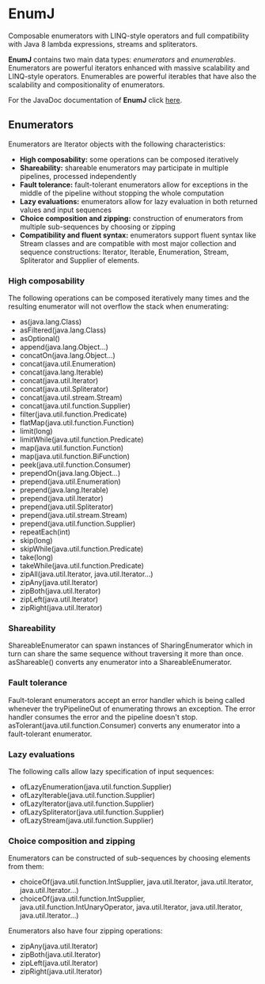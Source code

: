 # EnumJ

Composable enumerators with LINQ-style operators and full compatibility with Java 8 lambda expressions, streams and spliterators.

__EnumJ__ contains two main data types: _enumerators_ and _enumerables_. Enumerators are powerful iterators enhanced with massive scalability and LINQ-style operators. Enumerables are powerful iterables that have also the scalability and compositionality of enumerators.

For the JavaDoc documentation of __EnumJ__ click [here](http://mariusfilip.bitbucket.org/apidocs/index.html).

## Enumerators

Enumerators are Iterator objects with the following characteristics:

 * __High composability:__ some operations can be composed iteratively
 * __Shareability:__ shareable enumerators may participate in multiple pipelines, processed independently
 * __Fault tolerance:__ fault-tolerant enumerators allow for exceptions in the middle of the pipeline without stopping the whole computation
 * __Lazy evaluations:__ enumerators allow for lazy evaluation in both returned values and input sequences
 * __Choice composition and zipping:__ construction of enumerators from multiple sub-sequences by choosing or zipping
 * __Compatibility and fluent syntax:__ enumerators support fluent syntax like Stream classes and are compatible with most major collection and sequence constructions: Iterator, Iterable, Enumeration, Stream, Spliterator and Supplier of elements.

### High composability

The following operations can be composed iteratively many times and the resulting enumerator will not overflow the stack when enumerating:

 * as(java.lang.Class)
 * asFiltered(java.lang.Class)
 * asOptional()
 * append(java.lang.Object...)
 * concatOn(java.lang.Object...)
 * concat(java.util.Enumeration)
 * concat(java.lang.Iterable)
 * concat(java.util.Iterator)
 * concat(java.util.Spliterator)
 * concat(java.util.stream.Stream)
 * concat(java.util.function.Supplier)
 * filter(java.util.function.Predicate)
 * flatMap(java.util.function.Function)
 * limit(long)
 * limitWhile(java.util.function.Predicate)
 * map(java.util.function.Function)
 * map(java.util.function.BiFunction)
 * peek(java.util.function.Consumer)
 * prependOn(java.lang.Object...)
 * prepend(java.util.Enumeration)
 * prepend(java.lang.Iterable)
 * prepend(java.util.Iterator)
 * prepend(java.util.Spliterator)
 * prepend(java.util.stream.Stream)
 * prepend(java.util.function.Supplier)
 * repeatEach(int)
 * skip(long)
 * skipWhile(java.util.function.Predicate)
 * take(long)
 * takeWhile(java.util.function.Predicate)
 * zipAll(java.util.Iterator, java.util.Iterator...)
 * zipAny(java.util.Iterator)
 * zipBoth(java.util.Iterator)
 * zipLeft(java.util.Iterator)
 * zipRight(java.util.Iterator)

### Shareability

ShareableEnumerator can spawn instances of SharingEnumerator which in turn can share the same sequence without traversing it more than once. asShareable() converts any enumerator into a ShareableEnumerator.

### Fault tolerance

Fault-tolerant enumerators accept an error handler which is being called whenever the tryPipelineOut of enumerating throws an exception. The error handler consumes the error and the pipeline doesn't stop. asTolerant(java.util.function.Consumer) converts any enumerator into a fault-tolerant enumerator.

### Lazy evaluations

The following calls allow lazy specification of input sequences:

 * ofLazyEnumeration(java.util.function.Supplier)
 * ofLazyIterable(java.util.function.Supplier)
 * ofLazyIterator(java.util.function.Supplier)
 * ofLazySpliterator(java.util.function.Supplier)
 * ofLazyStream(java.util.function.Supplier)

### Choice composition and zipping

Enumerators can be constructed of sub-sequences by choosing elements from them:

 * choiceOf(java.util.function.IntSupplier, java.util.Iterator, java.util.Iterator, java.util.Iterator...)
 * choiceOf(java.util.function.IntSupplier, java.util.function.IntUnaryOperator, java.util.Iterator, java.util.Iterator, java.util.Iterator...)

Enumerators also have four zipping operations:

 * zipAny(java.util.Iterator)
 * zipBoth(java.util.Iterator)
 * zipLeft(java.util.Iterator)
 * zipRight(java.util.Iterator)

